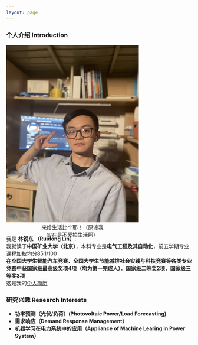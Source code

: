 ```yaml
---
layout: page
---
```


### 个人介绍 Introduction

<div style="position: relative; display: inline-block;">
  <img src="blogs/web.assets/LinRuidong.jpg" class="floatpic" width="360" height="480" alt="林锐东照片">
  <figcaption style="position: absolute; left: 50%; transform: translateX(-50%); bottom: -40px; text-align: center;">来给生活比个耶！（原谅我实在是不爱拍生活照）</figcaption>
</div>

<br>我是 **林锐东 （Ruidong Lin）**.
<br> 我就读于**中国矿业大学（北京）**，本科专业是**电气工程及其自动化**，前五学期专业课程加权均分85.1/100
<br>**在全国大学生智能汽车竞赛、全国大学生节能减排社会实践与科技竞赛等各类专业竞赛中获国家级最高级奖项4项（均为第一完成人）**，**国家级二等奖2项**，**国家级三等奖3项**
<br>这是我的[个人简历]()


### 研究兴趣 Research Interests 
- **功率预测（光伏/负荷）(Photovoltaic Power/Load Forecasting)**
- **需求响应（Demand Response Management）**
- **机器学习在电力系统中的应用（Appliance of Machine Learing in Power System）**

